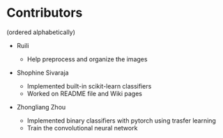 # Contributors
(ordered alphabetically)
* Ruili
  * Help preprocess and organize the images
  
* Shophine Sivaraja
  * Implemented built-in scikit-learn classifiers
  * Worked on README file and Wiki pages

* Zhongliang Zhou
  *  Implemented binary classifiers with pytorch using trasfer learning
  *  Train the convolutional neural network
